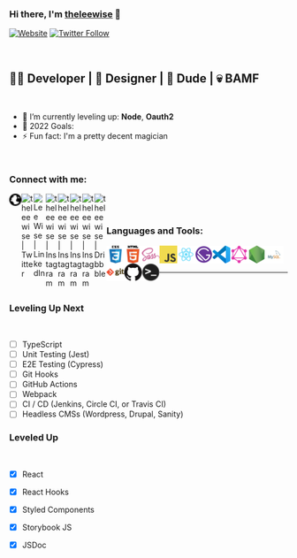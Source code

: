 ### Hi there, I'm [theleewise][website] 👋

[![Website](https://img.shields.io/website?label=theleewise.com&style=for-the-badge&url=https%3A%2F%2Ftheleewise.com)][website]
[![Twitter Follow](https://img.shields.io/twitter/follow/theleewise?color=1DA1F2&logo=twitter&style=for-the-badge)](https://twitter.com/intent/follow?original_referer=https%3A%2F%2Fgithub.com%2FcodeSTACKr&screen_name=theleewise)

<br>

## 👨‍💻 Developer | 🎨  Designer | 🤘 Dude | 💀 BAMF

<br>

- 🌱 I’m currently leveling up: **Node**, **Oauth2**
- 🥅 2022 Goals: 
- ⚡ Fun fact: I'm a pretty decent magician 

<br>

### Connect with me:

[<img align="left" alt="theleewise" width="22px" src="https://raw.githubusercontent.com/iconic/open-iconic/master/svg/globe.svg" />][website]
[<img align="left" alt="theleewise | Twitter" width="22px" src="https://cdn.jsdelivr.net/npm/simple-icons@v3/icons/twitter.svg" />][twitter]
[<img align="left" alt="Lee Wise | LinkedIn" width="22px" src="https://cdn.jsdelivr.net/npm/simple-icons@v3/icons/linkedin.svg" />][linkedin]
[<img align="left" alt="theleewise | Instagram" width="22px" src="https://cdn.jsdelivr.net/npm/simple-icons@v3/icons/instagram.svg" />][instagram]
[<img align="left" alt="theleewise | Instagram" width="22px" src="https://cdn.jsdelivr.net/npm/simple-icons@v3/icons/stackoverflow.svg" />][stackoverflow]
[<img align="left" alt="theleewise | Instagram" width="22px" src="https://cdn.jsdelivr.net/npm/simple-icons@v3/icons/leetcode.svg" />][leetcode]
[<img align="left" alt="theleewise | Instagram" width="22px" src="https://cdn.jsdelivr.net/npm/simple-icons@v3/icons/codewars.svg" />][codewars]
[<img align="left" alt="theleewise | Dribbble" width="22px" src="https://cdn.jsdelivr.net/npm/simple-icons@v3/icons/dribbble.svg" />][dribbble]

<br />
<br />

### Languages and Tools:

<img align="left" alt="CSS3" width="32px" src="https://raw.githubusercontent.com/github/explore/80688e429a7d4ef2fca1e82350fe8e3517d3494d/topics/css/css.png" />

<img align="left" alt="HTML5" width="32px" src="https://raw.githubusercontent.com/github/explore/80688e429a7d4ef2fca1e82350fe8e3517d3494d/topics/html/html.png" />

<img align="left" alt="Sass" width="32px" src="https://raw.githubusercontent.com/github/explore/80688e429a7d4ef2fca1e82350fe8e3517d3494d/topics/sass/sass.png" />

<img align="left" alt="JavaScript" width="32px" src="https://raw.githubusercontent.com/github/explore/80688e429a7d4ef2fca1e82350fe8e3517d3494d/topics/javascript/javascript.png" />

<img align="left" alt="React" width="32px" src="https://raw.githubusercontent.com/github/explore/80688e429a7d4ef2fca1e82350fe8e3517d3494d/topics/react/react.png" />

<img align="left" alt="Gatsby" width="32px" src="https://raw.githubusercontent.com/github/explore/e94815998e4e0713912fed477a1f346ec04c3da2/topics/gatsby/gatsby.png" />

<img align="left" alt="Visual Studio Code" width="32px" src="https://raw.githubusercontent.com/github/explore/80688e429a7d4ef2fca1e82350fe8e3517d3494d/topics/visual-studio-code/visual-studio-code.png" />

<img align="left" alt="GraphQL" width="32px" src="https://raw.githubusercontent.com/github/explore/80688e429a7d4ef2fca1e82350fe8e3517d3494d/topics/graphql/graphql.png" />

<img align="left" alt="Node.js" width="32px" src="https://raw.githubusercontent.com/github/explore/80688e429a7d4ef2fca1e82350fe8e3517d3494d/topics/nodejs/nodejs.png" />

<img align="left" alt="MySQL" width="32px" src="https://raw.githubusercontent.com/github/explore/80688e429a7d4ef2fca1e82350fe8e3517d3494d/topics/mysql/mysql.png" />

<img align="left" alt="Git" width="32px" src="https://raw.githubusercontent.com/github/explore/80688e429a7d4ef2fca1e82350fe8e3517d3494d/topics/git/git.png" />

<img align="left" alt="GitHub" width="32px" src="https://raw.githubusercontent.com/github/explore/78df643247d429f6cc873026c0622819ad797942/topics/github/github.png" />

<img align="left" alt="Terminal" width="32px" src="https://raw.githubusercontent.com/github/explore/80688e429a7d4ef2fca1e82350fe8e3517d3494d/topics/terminal/terminal.png" />

<br />
<br />

---

<br>

### Leveling Up Next

<br>

- [ ] TypeScript
- [ ] Unit Testing (Jest)
- [ ] E2E Testing (Cypress)
- [ ] Git Hooks
- [ ] GitHub Actions
- [ ] Webpack
- [ ] CI / CD (Jenkins, Circle CI,  or Travis CI)
- [ ] Headless CMSs (Wordpress, Drupal, Sanity)

### Leveled Up

<br>

- [x] React
- [x] React Hooks
- [x] Styled Components
- [x] Storybook JS
- [x] JSDoc


[blog]: https://theleewise.com/
[website]: https://theleewise.com/
[twitter]: https://twitter.com/theleewise
[linkedin]: https://www.linkedin.com/in/lee-wise/
[instagram]: http://instagram.com/theleewise/
[stackoverflow]: https://stackoverflow.com/users/800317/lee-wise
[leetcode]: https://leetcode.com/theleewise/
[codewars]: https://www.codewars.com/users/theleewise
[dribbble]: https://dribbble.com/theleewise
